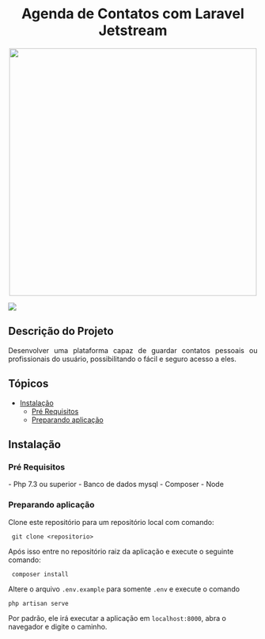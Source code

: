 <h1 align="center"> Agenda de Contatos com Laravel Jetstream </h1>

<p align="center"><img src="https://laravelnews.imgix.net/images/jetstream.png?ixlib=php-3.3.0" width="500"></p>

<img src="https://img.shields.io/static/v1?label=Blog&message=Rocketseat&color=7159c1&style=for-the-badge&logo=ghost"/>

## Descrição do Projeto
<p align="justify"> Desenvolver uma plataforma capaz de guardar contatos pessoais ou profissionais do usuário, possibilitando o fácil e seguro acesso a eles.</p>

## Tópicos

<!--ts-->
   * [Instalação](#instalacao)
      * [Pré Requisitos](#pre_requsito)
      * [Preparando aplicação](#preparando_aplicacao)
<!--te-->

<h2 id="instalacao">Instalação</h2>

<h3 id="pre_requsito" >Pré Requisitos</h3>
- Php 7.3 ou superior
- Banco de dados mysql
- Composer
- Node

<h3 id="preparando_aplicacao" >Preparando aplicação</h3>

Clone este repositório para um repositório local com comando:

` git clone <repositorio>`

Após isso entre no repositório raiz da aplicação e execute o seguinte comando:

` composer install`

Altere o arquivo `.env.example` para somente `.env` e execute o comando

`php artisan serve`

Por padrão, ele irá executar a aplicação em `localhost:8000`, abra o navegador e digite o caminho.

